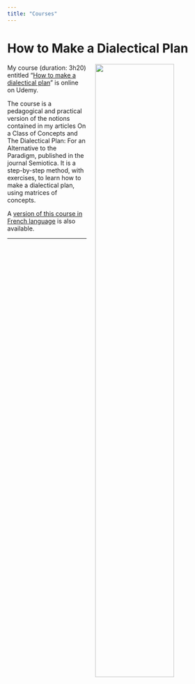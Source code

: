 ```yaml
---
title: "Courses"
---
```


# How to Make a Dialectical Plan

<img align="right" width="60%" src="/images/presentation-en.jpg" style="margin-left: 20px;">

My course (duration: 3h20) entitled “[How to make a dialectical plan](https://www.udemy.com/course/how-to-make-a-dialectical-plan/learn/lecture/32122464#overview)” is online on Udemy.

The course is a pedagogical and practical version of the notions contained in my articles On a Class of Concepts and The Dialectical Plan: For an Alternative to the Paradigm, published in the journal Semiotica. It is a step-by-step method, with exercises, to learn how to make a dialectical plan, using matrices of concepts.

A [version of this course in French language](https://www.udemy.com/course/realiser-un-plan-dialectique-pour-un-sujet-dordre-general/learn/lecture/33157578#overview) is also available.
<p></p>
<hr>
<p></p>
